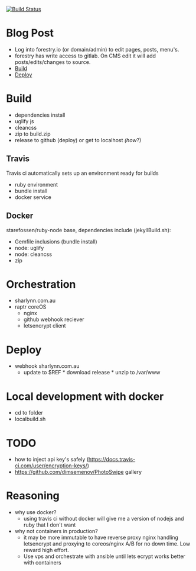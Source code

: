[![Build Status](https://travis-ci.org/sharlynnDev/website.svg?branch=master)](https://travis-ci.org/sharlynnDev/website)

# Blog Post

* Log into forestry.io (or domain/admin) to edit pages, posts, menu's.
* forestry has write access to gitlab.  On CMS edit it will add posts/edits/changes to source.
* [Build](Build)
* [Deploy](Deploy)


# Build

* dependencies install
* uglify js
* cleancss
* zip to build.zip
* release to github (deploy) or get to localhost *(how*?)

## Travis

Travis ci automatically sets up an environment ready for builds

* ruby environment
* bundle install
* docker service

## Docker

starefossen/ruby-node base, dependencies include (jekyllBuild.sh):

* Gemfile inclusions (bundle install)
* node: uglify
* node: cleancss
* zip

# Orchestration

* sharlynn.com.au
* raptr coreOS
    * nginx
    * github webhook reciever
    * letsencrypt client

# Deploy

* webhook sharlynn.com.au
    * update to $REF
                * download release
                * unzip to /var/www

# Local development with docker

* cd to folder
* localbuild.sh

# TODO

* how to inject api key's safely (https://docs.travis-ci.com/user/encryption-keys/)
* https://github.com/dimsemenov/PhotoSwipe gallery

# Reasoning

* why use docker?
    * using travis ci without docker will give me a version of nodejs and ruby that I don't want
* why not containers in production?
    * it may be more immutable to have reverse proxy nginx handling letsencrypt and proxying to coreos/nginx A/B for no down time.  Low reward high effort.
    * Use vps and orchestrate with ansible until lets ecrypt works better with containers 